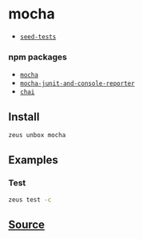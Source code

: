 
mocha
====================









* [`seed-tests`](seed-tests.md)
### npm packages
* [`mocha`](http://npmjs.com/package/mocha)
* [`mocha-junit-and-console-reporter`](http://npmjs.com/package/mocha-junit-and-console-reporter)
* [`chai`](http://npmjs.com/package/chai)


## Install
```bash
zeus unbox mocha
```
## Examples
### Test
```bash
zeus test -c
```











## [Source](https://github.com/liquidapps-io/zeus-sdk/tree/master/boxes/groups/eos-framework/mocha)